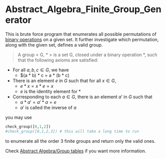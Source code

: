 # Abstract_Algebra_Finite_Group_Generator

This is brute force program that enumerates all possible
permutations of [binary operations](http://mathworld.wolfram.com/BinaryOperation.html)
on a given set. It further investigate which permutation, along
with the given set, defines a valid group.

> A group < G, * > is a set G, closed under a binary operation *, such 
that the following axioms are satisfied:
* For all $a,b,c \in G$, we have
	* $(a * b) * c = a * (b * c)
* There is an element $e$ in $G$ such that for all $x \in G$,
	* $e * x = x * e = x$
	* $e$ is the identity element for *
* Corresponding to each $a \in G$, there is an element $a'$ in
$G$ such that
	* $a * a' = a' * a = e$
	* $a'$ is called the inverse of $a$  

you may use

```python
check_group([0,1,2])
#check_group([0,1,2,3]) # this will take a long time to run
```

to enumerate all the order 3 finite groups
and return only the valid ones. 

Check [Abstract Algebra/Group tables](https://en.wikibooks.org/wiki/Abstract_Algebra/Group_tables)
if you want more information.

